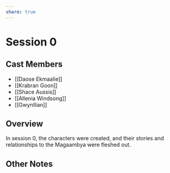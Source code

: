 ```yaml
---
share: true
---
```


# Session 0

## Cast Members 
* [[Daose Ekmaalie]]
* [[Krabran Goon]]
* [[Shace Aussis]]
* [[Allenia Windsong]]
* [[Gwynllian]]

## Overview
In session 0, the characters were created, and their stories and relationships to the Magaambya were fleshed out.

## Other Notes